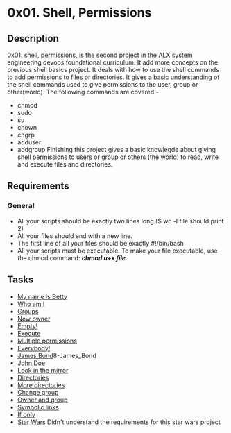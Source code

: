 # 0x01. Shell, Permissions

## Description

0x01. shell, permissions, is the second project in the ALX system engineering devops foundational curriculum. It add more concepts on the previous shell basics project. It deals with how to use the shell commands to add permissions to files or directories. It gives a basic understanding of the shell commands used to give permissions to the user, group or other(world). The following commands are covered:-
- chmod
- sudo
- su
- chown
- chgrp
- adduser
- addgroup
Finishing this project gives a basic knowlegde about giving shell permissions to users or group or others (the world) to read, write and execute files and directories.

## Requirements

### General

- All your scripts should be exactly two lines long ($ wc -l file should print 2)
- All your files should end with a new line.
- The first line of all your files should be exactly #!/bin/bash
- All your scripts must be executable. To make your file executable, use the chmod command: ***chmod u+x file.***

## Tasks
- [My name is Betty](https://github.com/SantinoMajur/alx-system_engineering-devops/blob/master/0x01-shell_permissions/0-iam_betty)
- [Who am I](https://github.com/SantinoMajur/alx-system_engineering-devops/blob/master/0x01-shell_permissions/1-who_am_i)
- [Groups](https://github.com/SantinoMajur/alx-system_engineering-devops/blob/master/0x01-shell_permissions/2-groups)
- [New owner](https://github.com/SantinoMajur/alx-system_engineering-devops/blob/master/0x01-shell_permissions/3-new_owner)
- [Empty!](https://github.com/SantinoMajur/alx-system_engineering-devops/blob/master/0x01-shell_permissions/4-empty)
- [Execute](https://github.com/SantinoMajur/alx-system_engineering-devops/blob/master/0x01-shell_permissions/5-execute)
- [Multiple permissions](https://github.com/SantinoMajur/alx-system_engineering-devops/blob/master/0x01-shell_permissions/6-multiple_permissions)
- [Everybody!](https://github.com/SantinoMajur/alx-system_engineering-devops/blob/master/0x01-shell_permissions/7-everybody)
- [James Bond](https://github.com/SantinoMajur/alx-system_engineering-devops/blob/master/0x01-shell_permissions/)8-James_Bond
- [John Doe](https://github.com/SantinoMajur/alx-system_engineering-devops/blob/master/0x01-shell_permissions/9-John_Doe)
- [Look in the mirror](https://github.com/SantinoMajur/alx-system_engineering-devops/blob/master/0x01-shell_permissions/10-mirror_permissions)
- [Directories](https://github.com/SantinoMajur/alx-system_engineering-devops/blob/master/0x01-shell_permissions/11-directories_permissions)
- [More directories](https://github.com/SantinoMajur/alx-system_engineering-devops/blob/master/0x01-shell_permissions/12-directory_permissions)
- [Change group](https://github.com/SantinoMajur/alx-system_engineering-devops/blob/master/0x01-shell_permissions/13-change_group)
- [Owner and group](https://github.com/SantinoMajur/alx-system_engineering-devops/blob/master/0x01-shell_permissions/100-change_owner_and_group)
- [Symbolic links](https://github.com/SantinoMajur/alx-system_engineering-devops/blob/master/0x01-shell_permissions/101-symbolic_link_permissions)
- [If only](https://github.com/SantinoMajur/alx-system_engineering-devops/blob/master/0x01-shell_permissions/102-if_only)
- [Star Wars](https://github.com/SantinoMajur/alx-system_engineering-devops/blob/master/0x01-shell_permissions/103-Star_Wars) Didn't understand the requirements for this star wars project